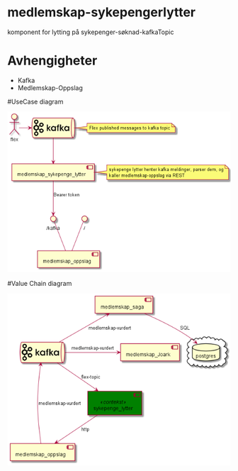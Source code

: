 # medlemskap-sykepengerlytter
komponent for lytting på sykepenger-søknad-kafkaTopic

# Avhengigheter
* Kafka
* Medlemskap-Oppslag

#UseCase diagram

![usecase](./plantUml/usecase.png)


#Value Chain diagram

![valuechain](./plantUml/valueChain.png)
